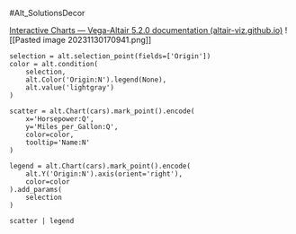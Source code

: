 #Alt_SolutionsDecor

[Interactive Charts — Vega-Altair 5.2.0 documentation (altair-viz.github.io)](https://altair-viz.github.io/user_guide/interactions.html#selection-targets)
![[Pasted image 20231130170941.png]]

```
selection = alt.selection_point(fields=['Origin'])
color = alt.condition(
    selection,
    alt.Color('Origin:N').legend(None),
    alt.value('lightgray')
)

scatter = alt.Chart(cars).mark_point().encode(
    x='Horsepower:Q',
    y='Miles_per_Gallon:Q',
    color=color,
    tooltip='Name:N'
)

legend = alt.Chart(cars).mark_point().encode(
    alt.Y('Origin:N').axis(orient='right'),
    color=color
).add_params(
    selection
)

scatter | legend
```